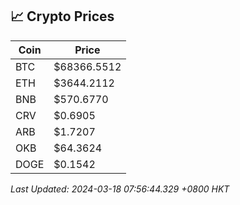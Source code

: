 ## 📈 Crypto Prices

| Coin | Price |
| ---- | ----- |
| BTC | $68366.5512 |
| ETH | $3644.2112 |
| BNB | $570.6770 |
| CRV | $0.6905 |
| ARB | $1.7207 |
| OKB | $64.3624 |
| DOGE | $0.1542 |

_Last Updated: 2024-03-18 07:56:44.329 +0800 HKT_